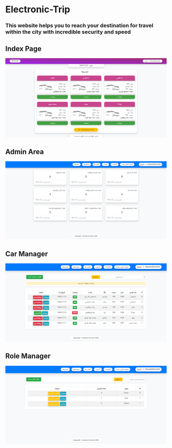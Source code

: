 # Electronic-Trip

### This website helps you to reach your destination for travel within the city with incredible security and speed


## Index Page
![Index Page](https://github.com/HoseinDarvishi/Images/blob/main/ElekTrip/Index.png?raw=true)


## Admin Area
![Admin Reports](https://github.com/HoseinDarvishi/Images/blob/main/ElekTrip/Admin-Index.png?raw=true)

## Car Manager
![Car Manager](https://github.com/HoseinDarvishi/Images/blob/main/ElekTrip/Car%20Manager.png?raw=true)

## Role Manager 
![Role Manager](https://github.com/HoseinDarvishi/Images/blob/main/ElekTrip/Role%20Manager.png?raw=true)
